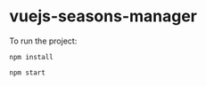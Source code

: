 # vuejs-seasons-manager

To run the project:

<pre><code>npm install</code></pre>

<pre><code>npm start</code></pre>